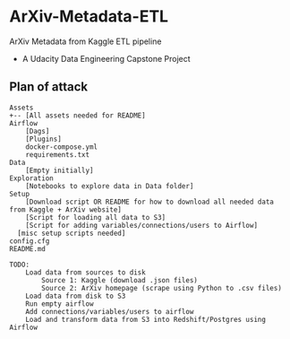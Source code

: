 # ArXiv-Metadata-ETL

ArXiv Metadata from Kaggle ETL pipeline 
 - A Udacity Data Engineering Capstone Project
 

## Plan of attack

```
Assets
+-- [All assets needed for README]
Airflow
	[Dags]
	[Plugins]
	docker-compose.yml
	requirements.txt
Data
	[Empty initially]
Exploration
	[Notebooks to explore data in Data folder]
Setup
	[Download script OR README for how to download all needed data from Kaggle + ArXiv website]
	[Script for loading all data to S3]
	[Script for adding variables/connections/users to Airflow]
  [misc setup scripts needed]
config.cfg
README.md
```

```
TODO:
	Load data from sources to disk
		Source 1: Kaggle (download .json files)
		Source 2: ArXiv homepage (scrape using Python to .csv files)
	Load data from disk to S3
	Run empty airflow
	Add connections/variables/users to airflow
	Load and transform data from S3 into Redshift/Postgres using Airflow
```
